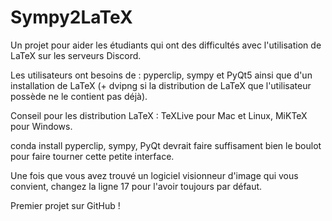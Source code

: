 # Sympy2LaTeX
Un projet pour aider les étudiants qui ont des difficultés avec l'utilisation de LaTeX sur les serveurs Discord.

Les utilisateurs ont besoins de : pyperclip, sympy et PyQt5 ainsi que d'un installation de LaTeX (+ dvipng si la distribution de LaTeX que l'utilisateur possède ne le contient pas déjà).

Conseil pour les distribution LaTeX : TeXLive pour Mac et Linux, MiKTeX pour Windows.

conda install pyperclip, sympy, PyQt devrait faire suffisament bien le boulot pour faire tourner cette petite interface.

Une fois que vous avez trouvé un logiciel visionneur d'image qui vous convient, changez la ligne 17 pour l'avoir toujours par défaut.

Premier projet sur GitHub !
